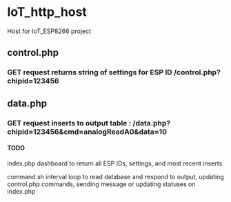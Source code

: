 # IoT_http_host
Host for IoT_ESP8266 project

## control.php
### GET request returns string of settings for ESP ID /control.php?chipid=123456
## data.php
### GET request inserts to output table : /data.php?chipid=123456&cmd=analogReadA0&data=10 

#### TODO
index.php
dashboard to return all ESP IDs, settings, and most recent inserts

command.sh 
interval loop to read database and respond to output, updating control.php commands, sending message or updating statuses on index.php
